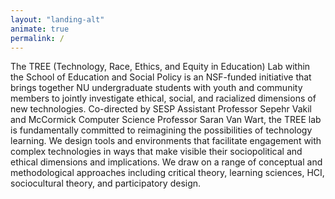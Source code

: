 ```yaml
---
layout: "landing-alt"
animate: true
permalink: /
---
```


<span class="first-character">T</span>he TREE (Technology, Race, Ethics, and Equity in Education) Lab within the School of Education and Social Policy is an NSF-funded initiative that brings together NU undergraduate students with youth and community members to jointly investigate ethical, social, and racialized dimensions of new technologies. Co-directed by SESP Assistant Professor Sepehr Vakil and McCormick Computer Science Professor Saran Van Wart, the TREE lab is fundamentally committed to reimagining the possibilities of technology learning. We design tools and environments that facilitate engagement with complex technologies in ways that make visible their sociopolitical and ethical dimensions and implications. We draw on a range of conceptual and methodological approaches including critical theory, learning sciences, HCI, sociocultural theory, and participatory design.